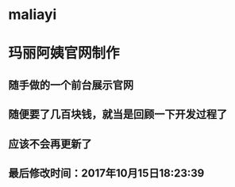 # maliayi
# 玛丽阿姨官网制作
## 随手做的一个前台展示官网
## 随便要了几百块钱，就当是回顾一下开发过程了
## 应该不会再更新了
## 最后修改时间：2017年10月15日18:23:39
